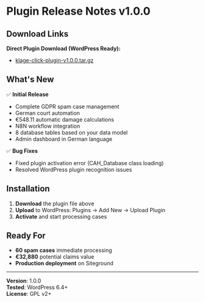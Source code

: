 # Plugin Release Notes v1.0.0

## Download Links

**Direct Plugin Download (WordPress Ready):**
- [klage-click-plugin-v1.0.0.tar.gz](./klage-click-plugin-v1.0.0.tar.gz) 

## What's New

✅ **Initial Release**
- Complete GDPR spam case management
- German court automation
- €548.11 automatic damage calculations  
- N8N workflow integration
- 8 database tables based on your data model
- Admin dashboard in German language

✅ **Bug Fixes**
- Fixed plugin activation error (CAH_Database class loading)
- Resolved WordPress plugin recognition issues

## Installation

1. **Download** the plugin file above
2. **Upload** to WordPress: Plugins → Add New → Upload Plugin
3. **Activate** and start processing cases

## Ready For

- **60 spam cases** immediate processing
- **€32,880** potential claims value
- **Production deployment** on Siteground

---

**Version**: 1.0.0  
**Tested**: WordPress 6.4+  
**License**: GPL v2+